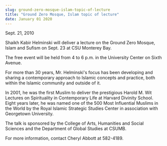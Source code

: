 ```yaml
---
slug: ground-zero-mosque-islam-topic-of-lecture
title: "Ground Zero Mosque, Islam topic of lecture"
date: January 01 2020
---
```


 
<p>Sept. 21, 2010</p>
<p>
  Shaikh Kabir Helminski will deliver a lecture on the Ground Zero Mosque, Islam
  and Sufism on Sept. 23 at CSU Monterey Bay.
</p>
<p>
  The free event will be held from 4 to 6 p.m. in the University Center on Sixth
  Avenue.
</p>
<p>
  For more than 30 years, Mr. Helminski's focus has been developing and sharing
  a contemporary approach to Islamic concepts and practice, both within the
  Islamic community and outside of it.
</p>
<p>
  In 2001, he was the first Muslim to deliver the prestigious Harold M. Wit
  Lectures on Spirituality in Contemporary Life at Harvard Divinity School.
  Eight years later, he was named one of the 500 Most Influential Muslims in the
  World by the Royal Islamic Strategic Studies Center in association with
  Georgetown University.
</p>
<p>
  The talk is sponsored by the College of Arts, Humanities and Social Sciences
  and the Department of Global Studies at CSUMB.
</p>
<p>For more information, contact Cheryl Abbott at 582-4189.</p>
<p></p>
 
